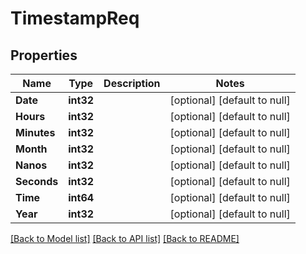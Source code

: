 # TimestampReq

## Properties
Name | Type | Description | Notes
------------ | ------------- | ------------- | -------------
**Date** | **int32** |  | [optional] [default to null]
**Hours** | **int32** |  | [optional] [default to null]
**Minutes** | **int32** |  | [optional] [default to null]
**Month** | **int32** |  | [optional] [default to null]
**Nanos** | **int32** |  | [optional] [default to null]
**Seconds** | **int32** |  | [optional] [default to null]
**Time** | **int64** |  | [optional] [default to null]
**Year** | **int32** |  | [optional] [default to null]

[[Back to Model list]](../README.md#documentation-for-models) [[Back to API list]](../README.md#documentation-for-api-endpoints) [[Back to README]](../README.md)


